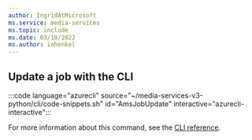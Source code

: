 ```yaml
---
author: IngridAtMicrosoft
ms.service: media-services 
ms.topic: include
ms.date: 03/10/2022
ms.author: inhenkel
---
```


## Update a job with the CLI

:::code language="azurecli" source="~/media-services-v3-python/cli/code-snippets.sh" id="AmsJobUpdate" interactive="azurecli-interactive":::

For more information about this command, see the [CLI reference](/cli/azure/ams/job?view=azure-cli-latest#az-ams-job-update).
